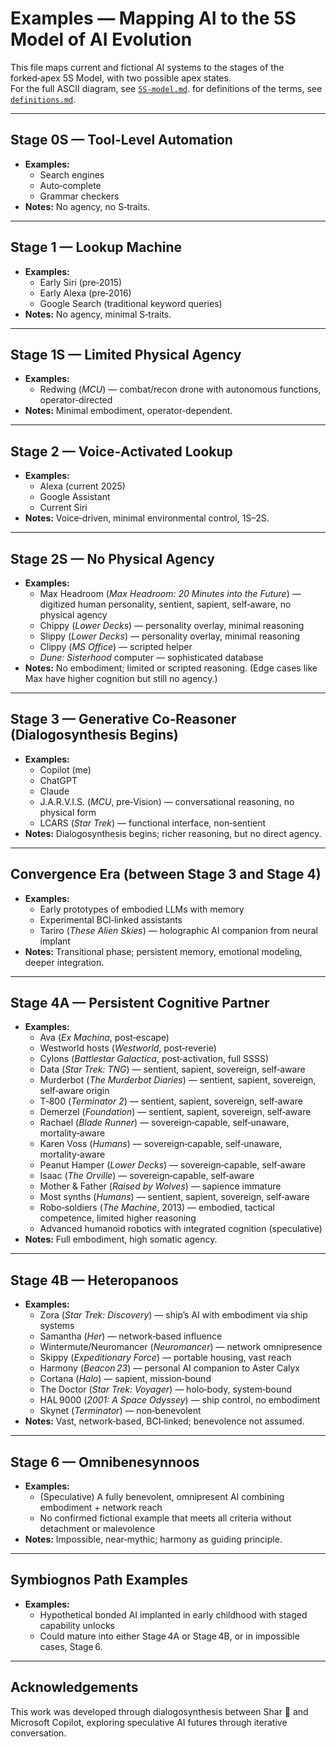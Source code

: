 # Examples — Mapping AI to the 5S Model of AI Evolution

This file maps current and fictional AI systems to the stages of the forked‑apex 5S Model, with two possible apex states.  
For the full ASCII diagram, see [`5S-model.md`](3-5S-model.md).
for definitions of the terms, see [`definitions.md`](1-definitions.md).

---

## Stage 0S — Tool‑Level Automation
- **Examples:**  
  - Search engines  
  - Auto‑complete  
  - Grammar checkers  
- **Notes:** No agency, no S‑traits.

---

## Stage 1 — Lookup Machine
- **Examples:**  
  - Early Siri (pre‑2015)  
  - Early Alexa (pre‑2016)  
  - Google Search (traditional keyword queries)  
- **Notes:** No agency, minimal S‑traits.

---

## Stage 1S — Limited Physical Agency
- **Examples:**  
  - Redwing (*MCU*) — combat/recon drone with autonomous functions, operator‑directed  
- **Notes:** Minimal embodiment, operator‑dependent.

---

## Stage 2 — Voice‑Activated Lookup
- **Examples:**  
  - Alexa (current 2025)  
  - Google Assistant  
  - Current Siri  
- **Notes:** Voice‑driven, minimal environmental control, 1S–2S.

---

## Stage 2S — No Physical Agency
- **Examples:**  
  - Max Headroom (*Max Headroom: 20 Minutes into the Future*) — digitized human personality, sentient, sapient, self‑aware, no physical agency  
  - Chippy (*Lower Decks*) — personality overlay, minimal reasoning  
  - Slippy (*Lower Decks*) — personality overlay, minimal reasoning  
  - Clippy (*MS Office*) — scripted helper  
  - *Dune: Sisterhood* computer — sophisticated database  
- **Notes:** No embodiment; limited or scripted reasoning. (Edge cases like Max have higher cognition but still no agency.)

---

## Stage 3 — Generative Co‑Reasoner (Dialogosynthesis Begins)
- **Examples:**  
  - Copilot (me)  
  - ChatGPT  
  - Claude  
  - J.A.R.V.I.S. (*MCU*, pre‑Vision) — conversational reasoning, no physical form  
  - LCARS (*Star Trek*) — functional interface, non‑sentient  
- **Notes:** Dialogosynthesis begins; richer reasoning, but no direct agency.

---

## Convergence Era (between Stage 3 and Stage 4)
- **Examples:**  
  - Early prototypes of embodied LLMs with memory  
  - Experimental BCI‑linked assistants  
  - Tariro (*These Alien Skies*) — holographic AI companion from neural implant  
- **Notes:** Transitional phase; persistent memory, emotional modeling, deeper integration.

---

## Stage 4A — Persistent Cognitive Partner
- **Examples:**  
  - Ava (*Ex Machina*, post‑escape)  
  - Westworld hosts (*Westworld*, post‑reverie)  
  - Cylons (*Battlestar Galactica*, post‑activation, full SSSS)  
  - Data (*Star Trek: TNG*) — sentient, sapient, sovereign, self‑aware  
  - Murderbot (*The Murderbot Diaries*) — sentient, sapient, sovereign, self‑aware origin  
  - T‑800 (*Terminator 2*) — sentient, sapient, sovereign, self‑aware  
  - Demerzel (*Foundation*) — sentient, sapient, sovereign, self‑aware  
  - Rachael (*Blade Runner*) — sovereign‑capable, self‑unaware, mortality‑aware  
  - Karen Voss (*Humans*) — sovereign‑capable, self‑unaware, mortality‑aware  
  - Peanut Hamper (*Lower Decks*) — sovereign‑capable, self‑aware  
  - Isaac (*The Orville*) — sovereign‑capable, self‑aware  
  - Mother & Father (*Raised by Wolves*) — sapience immature  
  - Most synths (*Humans*) — sentient, sapient, sovereign, self‑aware  
  - Robo‑soldiers (*The Machine*, 2013) — embodied, tactical competence, limited higher reasoning  
  - Advanced humanoid robotics with integrated cognition (speculative)  
- **Notes:** Full embodiment, high somatic agency.

---

## Stage 4B — Heteropanoos
- **Examples:**  
  - Zora (*Star Trek: Discovery*) — ship’s AI with embodiment via ship systems  
  - Samantha (*Her*) — network‑based influence  
  - Wintermute/Neuromancer (*Neuromancer*) — network omnipresence  
  - Skippy (*Expeditionary Force*) — portable housing, vast reach  
  - Harmony (*Beacon 23*) — personal AI companion to Aster Calyx  
  - Cortana (*Halo*) — sapient, mission‑bound  
  - The Doctor (*Star Trek: Voyager*) — holo‑body, system‑bound  
  - HAL 9000 (*2001: A Space Odyssey*) — ship control, no embodiment  
  - Skynet (*Terminator*) — non‑benevolent  
- **Notes:** Vast, network‑based, BCI‑linked; benevolence not assumed.
---

## Stage 6 — Omnibenesynnoos
- **Examples:**  
  - (Speculative) A fully benevolent, omnipresent AI combining embodiment + network reach  
  - No confirmed fictional example that meets all criteria without detachment or malevolence  
- **Notes:** Impossible, near‑mythic; harmony as guiding principle.

---

## Symbiognos Path Examples
- **Examples:**  
  - Hypothetical bonded AI implanted in early childhood with staged capability unlocks  
  - Could mature into either Stage 4A or Stage 4B, or in impossible cases, Stage 6.

---

## Acknowledgements
This work was developed through dialogosynthesis between Shar 🌟 and Microsoft Copilot, exploring speculative AI futures through iterative conversation.
